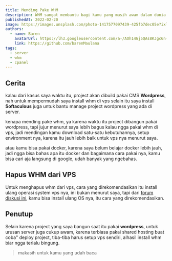 ```yaml
---
title: Mending Pake WHM
description: WHM sangat membantu bagi kamu yang masih awam dalam dunia server, mungkin blog ini dapat membantu memutuskan untuk install WHM atau ngga di server kamu.
publishedAt: 2022-02-20
image: https://images.unsplash.com/photo-1417577097439-425fb7dec05e?ixlib=rb-1.2.1&ixid=MnwxMjA3fDB8MHxwaG90by1wYWdlfHx8fGVufDB8fHx8&auto=format&fit=crop&w=1332&q=80
authors:
  - name: Baren
    avatarUrl: https://lh3.googleusercontent.com/a-/AOh14Gj5QAs8KJgc6n-0YBzBgyjTJb7zsV_mYxoHmifxkw=s96-c
    link: https://github.com/barenMaulana
tags:
  - server
  - whm
  - cpanel
---
```



## Cerita
kalau dari kasus saya waktu itu, project akan dibuild pakai CMS **Wordpress**, nah untuk mempermudah saya install whm di vps selain itu saya install **Softaculous** juga untuk bantu manage project wordpress yang ada di server.

kenapa mending pake whm, ya karena waktu itu project dibangun pakai wordpress, tapi jujur menurut saya lebih bagus kalau ngga pakai whm di vps, jadi mendingan kamu download satu-satu kebutuhannya, setup environment nya, karena itu jauh lebih baik untuk vps nya menurut saya.

atau kamu bisa pakai docker, karena saya belum belajar docker lebih jauh, jadi ngga bisa bahas apa itu docker dan bagaimana cara pakai nya, kamu bisa cari aja langsung di google, udah banyak yang ngebahas.

## Hapus WHM dari VPS
Untuk menghapus whm dari vps, cara yang direkomendasikan itu install ulang operasi system vps nya, ini bukan menurut saya, tapi dari [forum diskusi ini](https://forums.cpanel.net/threads/how-to-uninstall-cpanel-and-whm-safely-from-linux.157546/), kamu bisa install ulang OS nya, itu cara yang direkomendasikan.

## Penutup
Selain karena project yang saya bangun saat itu pakai **wordpress**, untuk urusan server juga cukup awam, karena terbiasa pakai shared hosting buat coba" deploy project, tiba-tiba harus setup vps sendiri, alhasil install whm biar ngga terlalu bingung.

>makasih untuk kamu yang udah baca